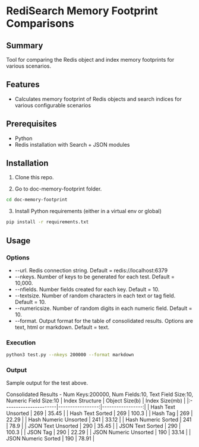 # RediSearch Memory Footprint Comparisons

## Summary
Tool for comparing the Redis object and index memory footprints for various scenarios.

## Features
- Calculates memory footprint of Redis objects and search indices for various configurable scenarios
## Prerequisites
- Python
- Redis installation with Search + JSON modules
## Installation
1. Clone this repo.

2. Go to doc-memory-footprint folder.
```bash
cd doc-memory-footprint
```
3. Install Python requirements (either in a virtual env or global)
```bash
pip install -r requirements.txt
```
## Usage
### Options
- --url. Redis connection string.  Default = redis://localhost:6379
- --nkeys. Number of keys to be generated for each test.  Default = 10,000.
- --nfields. Number fields created for each key.  Default = 10.
- --textsize.  Number of random characters in each text or tag field.  Default = 10.
- --numericsize.  Number of random digits in each numeric field.  Default = 10.
- --format.  Output format for the table of consolidated results.  Options are text, html or markdown.  Default = text.
### Execution
```bash
python3 test.py --nkeys 200000 --format markdown
```
### Output
Sample output for the test above.

Consolidated Results - Num Keys:200000, Num Fields:10, Text Field Size:10, Numeric Field Size:10
| Index Structure       |   Object Size(b) |   Index Size(mb) |
|:----------------------|-----------------:|-----------------:|
| Hash Text Unsorted    |              269 |            35.45 |
| Hash Text Sorted      |              269 |           100.3  |
| Hash Tag              |              269 |            22.29 |
| Hash Numeric Unsorted |              241 |            33.12 |
| Hash Numeric Sorted   |              241 |            78.9  |
| JSON Text Unsorted    |              290 |            35.45 |
| JSON Text Sorted      |              290 |           100.3  |
| JSON Tag              |              290 |            22.29 |
| JSON Numeric Unsorted |              190 |            33.14 |
| JSON Numeric Sorted   |              190 |            78.91 |
